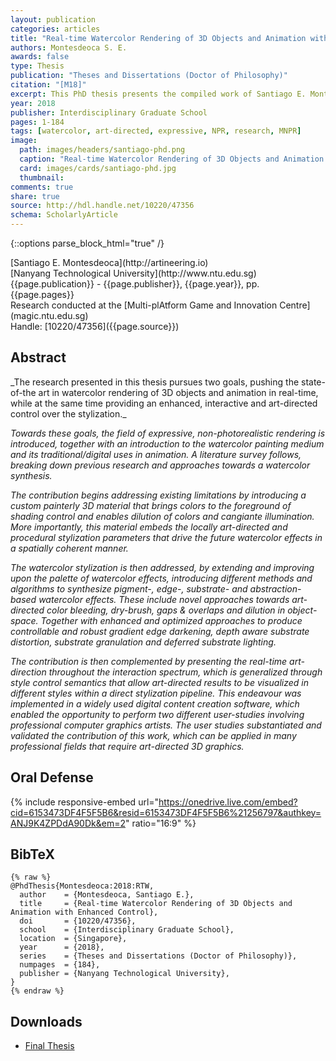 ```yaml
---
layout: publication
categories: articles
title: "Real-time Watercolor Rendering of 3D Objects and Animation with Enhanced Control"
authors: Montesdeoca S. E.
awards: false
type: Thesis
publication: "Theses and Dissertations (Doctor of Philosophy)"
citation: "[M18]"
excerpt: This PhD thesis presents the compiled work of Santiago E. Montesdeoca at the Nanyang Technological University, Singapore, conducted from 2014-2018.
year: 2018
publisher: Interdisciplinary Graduate School
pages: 1-184
tags: [watercolor, art-directed, expressive, NPR, research, MNPR]
image:
  path: images/headers/santiago-phd.png
  caption: "Real-time Watercolor Rendering of 3D Objects and Animation with Enhanced Control"
  card: images/cards/santiago-phd.jpg
  thumbnail:
comments: true
share: true
source: http://hdl.handle.net/10220/47356
schema: ScholarlyArticle
---
```

{::options parse_block_html="true" /}
<div class="publication-info center">
  <div class="authors"><span>[Santiago E. Montesdeoca](http://artineering.io)</span>
  </div>
  <div class="university">[Nanyang Technological University](http://www.ntu.edu.sg)
  </div>
  <div class="published-in">{{page.publication}} - {{page.publisher}}, {{page.year}}, pp. {{page.pages}}
  </div>
  Research conducted at the [Multi-plAtform Game and Innovation Centre](magic.ntu.edu.sg)
  <div class="doi">Handle: [10220/47356]({{page.source}})
  </div>
</div>

## Abstract
<div class="abstract">
_The research presented in this thesis pursues two goals, pushing the state-of-the art in watercolor rendering of 3D objects and animation in real-time, while at the same time providing an enhanced, interactive and art-directed control over the stylization._

_Towards these goals, the field of expressive, non-photorealistic rendering is introduced, together with an introduction to the watercolor painting medium and its traditional/digital uses in animation. A literature survey follows, breaking down previous research and approaches towards a watercolor synthesis._

 _The contribution begins addressing existing limitations by introducing a custom painterly 3D material that brings colors to the foreground of shading control and enables dilution of colors and cangiante illumination. More importantly, this material embeds the locally art-directed and procedural stylization parameters that drive the future watercolor effects in a spatially coherent manner._

 _The watercolor stylization is then addressed, by extending and improving upon the palette of watercolor effects, introducing different methods and algorithms to synthesize pigment-, edge-, substrate- and abstraction-based watercolor effects. These include novel approaches towards art-directed color bleeding, dry-brush, gaps & overlaps and dilution in object-space. Together with enhanced and optimized approaches to produce controllable and robust gradient edge darkening, depth aware substrate distortion, substrate granulation and deferred substrate lighting._

 _The contribution is then complemented by presenting the real-time art-direction throughout the interaction spectrum, which is generalized through style control semantics that allow art-directed results to be visualized in different styles within a direct stylization pipeline. This endeavour was implemented in a widely used digital content creation software, which enabled the opportunity to perform two different user-studies involving professional computer graphics artists. The user studies substantiated and validated the contribution of this work, which can be applied in many professional fields that require art-directed 3D graphics._
</div>


## Oral Defense
{% include responsive-embed url="https://onedrive.live.com/embed?cid=6153473DF4F5F5B6&resid=6153473DF4F5F5B6%21256797&authkey=ANJ9K4ZPDdA90Dk&em=2" ratio="16:9" %}


## BibTeX
    {% raw %}
    @PhdThesis{Montesdeoca:2018:RTW,
      author    = {Montesdeoca, Santiago E.},
      title     = {Real-time Watercolor Rendering of 3D Objects and Animation with Enhanced Control},
      doi       = {10220/47356},
      school    = {Interdisciplinary Graduate School},
      location  = {Singapore},
      year      = {2018},
      series    = {Theses and Dissertations (Doctor of Philosophy)},      
      numpages  = {184},
      publisher = {Nanyang Technological University},
    }
    {% endraw %}

## Downloads
* [Final Thesis](https://dr.ntu.edu.sg/bitstream/handle/10220/47356/Thesis%20-%20Final.pdf?sequence=1&isAllowed=y)

